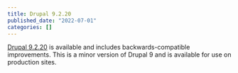 ```yaml
---
title: Drupal 9.2.20
published_date: "2022-07-01"
categories: []
---
```

[Drupal 9.2.20](https://www.drupal.org/project/drupal/releases/9.2.20) is available and includes backwards-compatible improvements. This is a minor version of Drupal 9 and is available for use on production sites.
